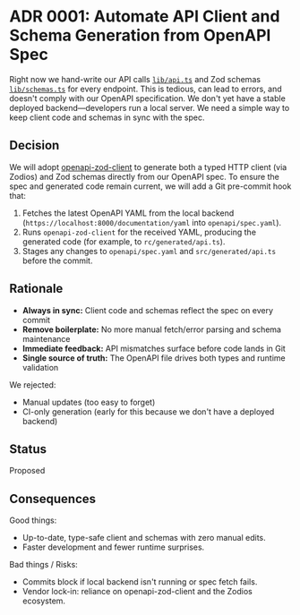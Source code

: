 # ADR 0001: Automate API Client and Schema Generation from OpenAPI Spec

Right now we hand-write our API calls [`lib/api.ts`](https://github.com/GenesisEducationKyiv/front-end-school-3-0-Fybex/blob/e90d0967659f37ef8218b4680d609241badfe6a7/src/lib/api.ts) and Zod schemas [`lib/schemas.ts`](https://github.com/GenesisEducationKyiv/front-end-school-3-0-Fybex/blob/e90d0967659f37ef8218b4680d609241badfe6a7/src/lib/schemas.ts) for every endpoint. This is tedious, can lead to errors, and doesn't comply with our OpenAPI specification. We don't yet have a stable deployed backend—developers run a local server. We need a simple way to keep client code and schemas in sync with the spec.

## Decision

We will adopt [openapi-zod-client](https://www.npmjs.com/package/openapi-zod-client) to generate both a typed HTTP client (via Zodios) and Zod schemas directly from our OpenAPI spec. To ensure the spec and generated code remain current, we will add a Git pre-commit hook that:

1. Fetches the latest OpenAPI YAML from the local backend (`https://localhost:8000/documentation/yaml` into `openapi/spec.yaml`).
2. Runs `openapi-zod-client` for the received YAML, producing the generated code (for example, to `rc/generated/api.ts`).  
3. Stages any changes to `openapi/spec.yaml` and `src/generated/api.ts` before the commit.  

## Rationale

- **Always in sync:** Client code and schemas reflect the spec on every commit
- **Remove boilerplate:** No more manual fetch/error parsing and schema maintenance
- **Immediate feedback:** API mismatches surface before code lands in Git
- **Single source of truth:** The OpenAPI file drives both types and runtime validation

We rejected:

- Manual updates (too easy to forget)
- CI-only generation (early for this because we don't have a deployed backend)

## Status

Proposed

## Consequences

Good things:

- Up-to-date, type-safe client and schemas with zero manual edits.
- Faster development and fewer runtime surprises.

Bad things / Risks:

- Commits block if local backend isn't running or spec fetch fails.
- Vendor lock-in: reliance on openapi-zod-client and the Zodios ecosystem.
